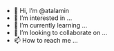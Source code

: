 - 👋 Hi, I’m @atalamin
- 👀 I’m interested in ...
- 🌱 I’m currently learning ...
- 💞️ I’m looking to collaborate on ...
- 📫 How to reach me ...

<!---
atalamin/atalamin is a ✨ special ✨ repository because its `README.md` (this file) appears on your GitHub profile.
You can click the Preview link to take a look at your changes.
--->
